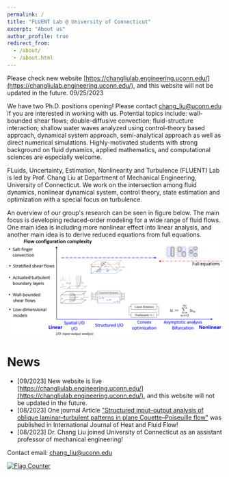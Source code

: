 ```yaml
---
permalink: /
title: "FLUENT Lab @ University of Connecticut"
excerpt: "About us"
author_profile: true
redirect_from: 
  - /about/
  - /about.html
---
```


Please check new website [https://changliulab.engineering.uconn.edu/](https://changliulab.engineering.uconn.edu/), and this website will not be updated in the future. 09/25/2023

We have two Ph.D. positions opening! Please contact chang_liu@uconn.edu if you are interested in working with us. Potential topics include: wall-bounded shear flows; double-diffusive convection; fluid-structure interaction; shallow water waves analyzed using control-theory based approach, dynamical system approach, semi-analytical approach as well as direct numerical simulations. Highly-motivated students with strong background on fluid dynamics, applied mathematics, and computational sciences are especially welcome. 

FLuids, Uncertainty, Estimation, Nonlinearity and Turbulence (FLUENT) Lab is led by Prof. Chang Liu at Department of Mechanical Engineering, University of Connecticut. We work on the intersection among fluid dynamics, nonlinear dynamical system, control theory, state estimation and optimization with a special focus on turbulence. 

An overview of our group's research can be seen in figure below. The main focus is developing reduced-order modeling for a wide range of fluid flows. One main idea is including more nonlinear effect into linear analysis, and another main idea is to derive reduced equations from full equations.  
<img src='/images/research_summary.png' > 

News
======  
* [09/2023] New website is live [https://changliulab.engineering.uconn.edu/](https://changliulab.engineering.uconn.edu/), and this website will not be updated in the future.  
* [08/2023] One journal Article ["Structured input–output analysis of oblique laminar–turbulent patterns in plane Couette–Poiseuille flow"](https://doi.org/10.1016/j.ijheatfluidflow.2023.109207) was published in International Journal of Heat and Fluid Flow!
* [08/2023] Dr. Chang Liu joined University of Connecticut as an assistant professor of mechanical engineering!

Contact email: chang_liu@uconn.edu

<a href="https://info.flagcounter.com/91MI"><img src="https://s01.flagcounter.com/map/91MI/size_m/txt_000000/border_CCCCCC/pageviews_1/viewers_0/flags_0/" alt="Flag Counter" border="0"></a>